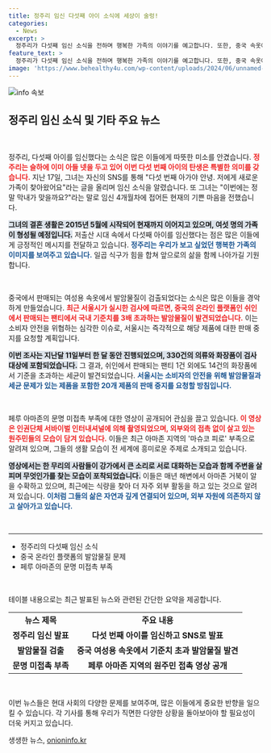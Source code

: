 ```yaml
---
title: 정주리 임신 다섯째 아이 소식에 세상이 술렁!
categories:
  - News
excerpt: >
  정주리가 다섯째 임신 소식을 전하며 행복한 가족의 이야기를 예고합니다. 또한, 중국 속옷에서 발암물질이 발견돼 판매중지 요청이 이뤄지고, 페루 아마존의 문명 미접촉 부족이 포착된 충격적인 사건이 공개됩니다. 클릭하면 모두가 깜짝 놀랄 내용이 가득!
feature_text: >
  정주리가 다섯째 임신 소식을 전하며 행복한 가족의 이야기를 예고합니다. 또한, 중국 속옷에서 발암물질이 발견돼 판매중지 요청이 이뤄지고, 페루 아마존의 문명 미접촉 부족이 포착된 충격적인 사건이 공개됩니다. 클릭하면 모두가 깜짝 놀랄 내용이 가득!
image: 'https://www.behealthy4u.com/wp-content/uploads/2024/06/unnamed-file.png'
---
```


<p><img src="https://www.behealthy4u.com/wp-content/uploads/2024/06/unnamed-file.png" alt="info 속보" /></p>

<h2 data-ke-size="size26">정주리 임신 소식 및 기타 주요 뉴스</h2>

<p data-ke-size="size16">&nbsp;</p>

<p>정주리, 다섯째 아이를 임신했다는 소식은 많은 이들에게 따뜻한 미소를 안겼습니다. <b><span style="color: #ee2323;">정주리는 슬하에 이미 아들 넷을 두고 있어 이번 다섯 번째 아이의 탄생은 특별한 의미를 갖습니다.</span></b> 지난 17일, 그녀는 자신의 SNS를 통해 "다섯 번째 아가야 안녕. 저에게 새로운 가족이 찾아왔어요"라는 글을 올리며 임신 소식을 알렸습니다. 또 그녀는 "이번에는 정말 막내가 맞을까요?"라는 말로 임신 4개월차에 접어든 현재의 기쁜 마음을 전했습니다. </p>

<p><b><span style="background-color: #21538527;">그녀의 결혼 생활은 2015년 5월에 시작되어 현재까지 이어지고 있으며, 여섯 명의 가족이 형성될 예정입니다.</span></b> 저출산 시대 속에서 다섯째 아이를 임신했다는 점은 많은 이들에게 긍정적인 메시지를 전달하고 있습니다. <b><span style="color: #1a5490;">정주리는 우리가 보고 싶었던 행복한 가족의 이미지를 보여주고 있습니다.</span></b> 일곱 식구가 힘을 합쳐 앞으로의 삶을 함께 나아가길 기원합니다.</p>

<p data-ke-size="size16">&nbsp;</p>

<p>중국에서 판매되는 여성용 속옷에서 발암물질이 검출되었다는 소식은 많은 이들을 경악하게 만들었습니다. <b><span style="color: #ee2323;">최근 서울시가 실시한 검사에 따르면, 중국의 온라인 플랫폼인 쉬인에서 판매되는 팬티에서 국내 기준치를 3배 초과하는 발암물질이 발견되었습니다.</span></b> 이는 소비자 안전을 위협하는 심각한 이슈로, 서울시는 즉각적으로 해당 제품에 대한 판매 중지를 요청할 계획입니다.</p>

<p><b><span style="background-color: #21538527;">이번 조사는 지난달 11일부터 한 달 동안 진행되었으며, 330건의 의류와 화장품이 검사 대상에 포함되었습니다.</span></b> 그 결과, 쉬인에서 판매되는 팬티 1건 외에도 14건의 화장품에서 기준을 초과하는 세균이 발견되었습니다. <b><span style="color: #1a5490;">서울시는 소비자의 안전을 위해 발암물질과 세균 문제가 있는 제품을 포함한 20개 제품의 판매 중지를 요청할 방침입니다.</span></b></p>

<p data-ke-size="size16">&nbsp;</p>

<p>페루 아마존의 문명 미접촉 부족에 대한 영상이 공개되어 관심을 끌고 있습니다. <b><span style="color: #ee2323;">이 영상은 인권단체 서바이벌 인터내셔널에 의해 촬영되었으며, 외부와의 접촉 없이 살고 있는 원주민들의 모습이 담겨 있습니다.</span></b> 이들은 최근 아마존 지역의 '마슈코 피로' 부족으로 알려져 있으며, 그들의 생활 모습이 전 세계에 흥미로운 주제로 소개되고 있습니다.</p>

<p><b><span style="background-color: #21538527;">영상에서는 한 무리의 사람들이 강가에서 큰 소리로 서로 대화하는 모습과 함께 주변을 살피며 무엇인가를 찾는 모습이 포착되었습니다.</span></b> 이들은 매년 해변에서 아마존 거북이 알을 수확하고 있으며, 최근에는 식량을 찾아 더 자주 외부 활동을 하고 있는 것으로 알려져 있습니다. <b><span style="color: #1a5490;">이처럼 그들의 삶은 자연과 깊게 연결되어 있으며, 외부 자원에 의존하지 않고 살아가고 있습니다.</span></b></p>

<p data-ke-size="size16">&nbsp;</p>

<hr />

<ul>
    <li>정주리의 다섯째 임신 소식</li>
    <li>중국 온라인 플랫폼의 발암물질 문제</li>
    <li>페루 아마존의 문명 미접촉 부족</li>
</ul>

<p data-ke-size="size16">&nbsp;</p>

<p>테이블 내용으로는 최근 발표된 뉴스와 관련된 간단한 요약을 제공합니다.</p>

<table style="width: 100%; border-collapse: collapse;">
    <tr>
        <td style="text-align: center; height: 17px;"><b>뉴스 제목</b></td>
        <td style="text-align: center; height: 17px;"><b>주요 내용</b></td>
    </tr>
    <tr>
        <td style="text-align: center; height: 17px;"><b>정주리 임신 발표</b></td>
        <td style="text-align: center; height: 17px;"><b>다섯 번째 아이를 임신하고 SNS로 발표</b></td>
    </tr>
    <tr>
        <td style="text-align: center; height: 17px;"><b>발암물질 검출</b></td>
        <td style="text-align: center; height: 17px;"><b>중국 여성용 속옷에서 기준치 초과 발암물질 발견</b></td>
    </tr>
    <tr>
        <td style="text-align: center; height: 17px;"><b>문명 미접촉 부족</b></td>
        <td style="text-align: center; height: 17px;"><b>페루 아마존 지역의 원주민 접촉 영상 공개</b></td>
    </tr>
</table>

<p data-ke-size="size16">&nbsp;</p> 

<p>이번 뉴스들은 현대 사회의 다양한 문제를 보여주며, 많은 이들에게 중요한 반향을 일으킬 수 있습니다. 각 기사를 통해 우리가 직면한 다양한 상황을 돌아보아야 할 필요성이 더욱 커지고 있습니다.</p>
생생한 뉴스, <a href="https://onioninfo.kr" rel="dofollow">onioninfo.kr</a>


